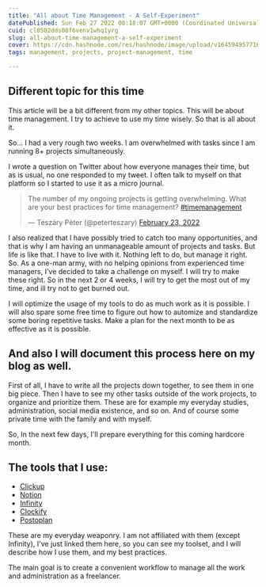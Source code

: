 ```yaml
---
title: "All about Time Management - A Self-Experiment"
datePublished: Sun Feb 27 2022 08:18:07 GMT+0000 (Coordinated Universal Time)
cuid: cl0502dds08f6venv1whq1yrg
slug: all-about-time-management-a-self-experiment
cover: https://cdn.hashnode.com/res/hashnode/image/upload/v1645949577165/R8unWMbRA.jpg
tags: management, projects, project-management, time

---
```


## Different topic for this time

This article will be a bit different from my other topics. This will be about time management. I try to achieve to use my time wisely. So that is all about it. 

So... I had a very rough two weeks. I am overwhelmed with tasks since I am running 8+ projects simultaneously.

I wrote a question on Twitter about how everyone manages their time, but as is usual, no one responded to my tweet. I often talk to myself on that platform so I started to use it as a micro journal. 

<blockquote class="twitter-tweet"><p lang="en" dir="ltr">The number of my ongoing projects is getting overwhelming. What are your best practices for time management? <a href="https://twitter.com/hashtag/timemanagement?src=hash&amp;ref_src=twsrc%5Etfw">#timemanagement</a></p>&mdash; Teszáry Pèter (@peterteszary) <a href="https://twitter.com/peterteszary/status/1496405830694055937?ref_src=twsrc%5Etfw">February 23, 2022</a></blockquote> <script async src="https://platform.twitter.com/widgets.js" charset="utf-8"></script>

I also realized that I have possibly tried to catch too many opportunities, and that is why I am having an unmanageable amount of projects and tasks. But life is like that. I have to live with it. Nothing left to do, but manage it right. So. As a one-man army, with no helping opinions from experienced time managers, I've decided to take a challenge on myself. I will try to make these right.  So in the next 2 or 4 weeks, I will try to get the most out of my time, and ill try not to get burned out. 

I will optimize the usage of my tools to do as much work as it is possible. I will also spare some free time to figure out how to automize and standardize some boring repetitive tasks. Make a plan for the next month to be as effective as it is possible. 

## And also I will document this process here on my blog as well. 

First of all, I have to write all the projects down together, to see them in one big piece. Then I have to see my other tasks outside of the work projects, to organize and prioritize them. These are for example my everyday studies, administration, social media existence, and so on. And of course some private time with the family and with myself. 

So, In the next few days, I'll prepare everything for this coming hardcore month. 

## The tools that I use:

- [Clickup](https://clickup.com/) 
- [Notion](https://notion.com/)
- [Infinity](https://startinfinity.com/?ref=peterteszary) 
- [Clockify](https://clockify.me/)
- [Postoplan](https://postoplan.app/)

These are my everyday weaponry. I am not affiliated with them (except Infinity), I've just linked them here, so you can see my toolset, and I will describe how I use them, and my best practices. 

The main goal is to create a convenient workflow to manage all the work and administration as a freelancer. 
